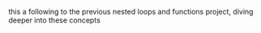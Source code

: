 this a following to the previous nested loops and functions project, diving deeper into these concepts
